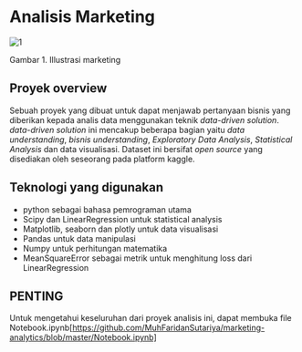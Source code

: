 # Analisis Marketing

![1](https://user-images.githubusercontent.com/88027268/207239283-ed445524-4a48-493c-a790-625aabc5d82d.jpg)

Gambar 1. Illustrasi marketing

## Proyek overview

Sebuah proyek yang dibuat untuk dapat menjawab pertanyaan bisnis yang diberikan kepada analis data menggunakan teknik *data-driven solution*. *data-driven solution* ini mencakup beberapa bagian yaitu *data understanding*, *bisnis understanding*, *Exploratory Data Analysis*, *Statistical Analysis* dan data visualisasi. Dataset ini bersifat *open source* yang disediakan oleh seseorang pada platform kaggle.

## Teknologi yang digunakan

- python sebagai bahasa pemrograman utama
- Scipy dan LinearRegression untuk statistical analysis
- Matplotlib, seaborn dan plotly untuk data visualisasi
- Pandas untuk data manipulasi
- Numpy untuk perhitungan matematika
- MeanSquareError sebagai metrik untuk menghitung loss dari LinearRegression

## PENTING
Untuk mengetahui keseluruhan dari proyek analisis ini, dapat membuka file Notebook.ipynb[https://github.com/MuhFaridanSutariya/marketing-analytics/blob/master/Notebook.ipynb]
